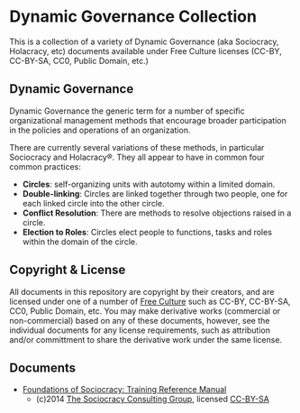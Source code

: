 # Dynamic Governance Collection

This is a collection of a variety of Dynamic Governance (aka Sociocracy, Holacracy, etc) documents available under Free Culture licenses (CC-BY, CC-BY-SA, CC0, Public Domain, etc.)

## Dynamic Governance

Dynamic Governance the generic term for a number of specific organizational management methods that encourage broader participation in the policies and operations of an organization.

There are currently several variations of these methods, in particular Sociocracy and Holacracy®. They all appear to have in common four common practices:

* **Circles**: self-organizing units with autotomy within a limited domain.
* **Double-linking**: Circles are linked together through two people, one for each linked circle into the other circle.
* **Conflict Resolution**: There are methods to resolve objections raised in a circle.
* **Election to Roles**: Circles elect people to functions, tasks and roles within the domain of the circle.

## Copyright & License

All documents in this repository are copyright by their creators, and are licensed under one of a number of [Free Culture](https://creativecommons.org/freeworks) such as CC-BY, CC-BY-SA, CC0, Public Domain, etc. You may make derivative works (commercial or non-commercial) based on any of these documents, however, see the individual documents for any license requirements, such as attribution and/or committment to share the derivative work under the same license.

## Documents

* [Foundations of Sociocracy: Training Reference Manual](https://github.com/ParticipatoryOrgs/Dynamic-Governance-Collection/blob/master/Foundations-Of-Sociocracy--Training-Reference-Manual.md)
  * (c)2014 [The Sociocracy Consulting Group](http://sociocracyconsulting.com), licensed [CC-BY-SA](http://creativecommons.org/licenses/by-sa/4.0/)
